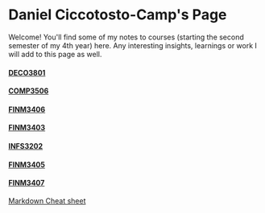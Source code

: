 # Daniel Ciccotosto-Camp's Page

Welcome! You'll find some of my notes to courses (starting the second semester of my 4th year) here. Any interesting insights, learnings or work I will add to this page as well.

#### [DECO3801](DECO3801/docs/main_DECO3801.html)

#### [COMP3506](COMP3506/docs/main_COMP3506.html)

#### [FINM3406](FINM3406/docs/main_FINM3406.html)

#### [FINM3403](FINM3403/docs/main_FINM3403.html)

#### [INFS3202](INFS3202/docs/main_INFS3202.html)

#### [FINM3405](FINM3405/docs/FINM3405.html)

#### [FINM3407](FINM3407/docs/FINM3407.html)

<!-- #### [INFS1200 tutoring](INFS1200_TUTORING/docs/INFS1200.html) -->


[Markdown Cheat sheet](https://github.com/adam-p/markdown-here/wiki/Markdown-Cheatsheet)
